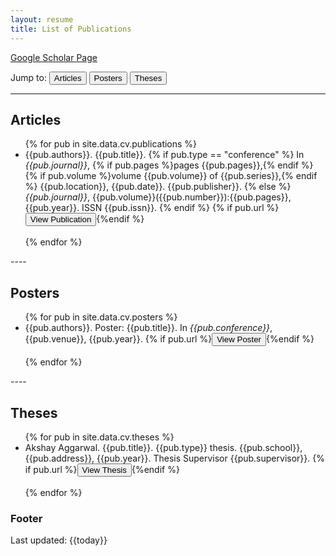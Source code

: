 ```yaml
---
layout: resume
title: List of Publications
---
```


<i class="ai ai-fw ai-google-scholar"></i> [Google Scholar Page](https://scholar.google.co.uk/citations?user=aPd4T_YAAAAJ)

Jump to: <a href="#articles"><button>Articles</button></a> <a href="#posters"><button>Posters</button></a> <a href="#theses"><button>Theses</button></a>

----


## Articles

<ul>
    {% for pub in site.data.cv.publications %}
        <li>{{pub.authors}}.  {{pub.title}}.  {% if pub.type == "conference" %} In <em>{{pub.journal}}</em>, {% if pub.pages %}pages {{pub.pages}},{% endif %} {% if pub.volume %}volume {{pub.volume}} of {{pub.series}},{% endif %} {{pub.location}}, {{pub.date}}.  {{pub.publisher}}. {% else %} <em>{{pub.journal}}</em>, {{pub.volume}}({{pub.number}}):{{pub.pages}}, {{pub.year}}. ISSN {{pub.issn}}. {% endif %} {% if pub.url %}<a href="{{pub.url}}"><button>View Publication</button></a>{%endif %}</li><br />
    {% endfor %}
</ul>
----

## Posters

<ul>
    {% for pub in site.data.cv.posters %}
        <li>{{pub.authors}}.  Poster: {{pub.title}}. In <em>{{pub.conference}}</em>, {{pub.venue}}, {{pub.year}}. {% if pub.url %}<a href="{% if pub.internal %}{{pub.url | prepend: site.url}}{% else %}{{pub.url}}{% endif %}"><button>View Poster</button></a>{%endif %}</li><br />
    {% endfor %}
</ul>
----

## Theses

<ul>
    {% for pub in site.data.cv.theses %}
        <li>Akshay Aggarwal.  {{pub.title}}.  {{pub.type}} thesis. {{pub.school}}, {{pub.address}}, {{pub.year}}. Thesis Supervisor {{pub.supervisor}}. {% if pub.url %}<a href="{% if pub.internal %}{{pub.url | prepend: site.url}}{% else %}{{pub.url}}{% endif %}"><button>View Thesis</button></a>{%endif %}</li><br />
    {% endfor %}
</ul>


### Footer
Last updated: {{today}}
